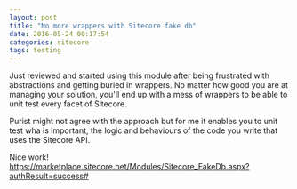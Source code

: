```yaml
---
layout: post
title: "No more wrappers with Sitecore fake db"
date: 2016-05-24 00:17:54
categories: sitecore
tags: testing
---
```

Just reviewed and started using this module after being frustrated with abstractions and getting buried in wrappers. No matter how good you are at managing your solution, you'll end up with a mess of wrappers to be able to unit test every facet of Sitecore.

<!-- more -->

Purist might not agree with the approach but for me it enables you to unit test wha is important, the logic and behaviours of the code you write that uses the Sitecore API.

Nice work!
https://marketplace.sitecore.net/Modules/Sitecore_FakeDb.aspx?authResult=success#
